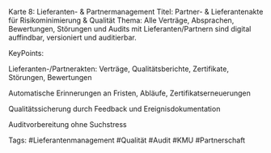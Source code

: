 Karte 8: Lieferanten- & Partnermanagement
Titel: Partner- & Lieferantenakte für Risikominimierung & Qualität
Thema: Alle Verträge, Absprachen, Bewertungen, Störungen und Audits mit Lieferanten/Partnern sind digital auffindbar, versioniert und auditierbar.

KeyPoints:

Lieferanten-/Partnerakten: Verträge, Qualitätsberichte, Zertifikate, Störungen, Bewertungen

Automatische Erinnerungen an Fristen, Abläufe, Zertifikatserneuerungen

Qualitätssicherung durch Feedback und Ereignisdokumentation

Auditvorbereitung ohne Suchstress

Tags: #Lieferantenmanagement #Qualität #Audit #KMU #Partnerschaft